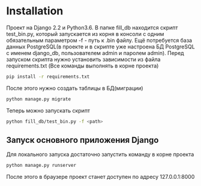 # Installation
Проект на Django 2.2 и Python3.6. В папке fill_db находится скрипт test_bin.py, который запускается из корня в консоли с одним
обязательным параметром -f - путь к .bin файлу.
Ещё потребуется база данных PostgreSQL(в проекте и в скрипте уже настроена БД PostgreSQL с именем django_db, пользователем
admin и паролем admin). Перед запуском скрипта нужно установить зависимости из файла requirements.txt (Все команды
выполнять в корне проекта)

```bash
pip install -r requirements.txt
```
После этого нужно создать таблицы в БД(миграции)

```bash
python manage.py migrate
```

Теперь можно запускать скрипт

```bash
python fill_db/test_bin.py -f <path>
```

## Запуск основного приложения Django

Для локального запуска достаточно запустить команду в корне проекта

```bash
python manage.py runserver
```

После этого в браузере проект станет доступен по адресу 127.0.0.1:8000


